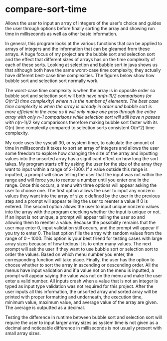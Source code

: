 # compare-sort-time
Allows the user to input an array of integers of the user's choice and guides the user through options before finally sorting the array 
and showing run time in milliseconds as well as other basic information.

In general, this program looks at the various functions that can be applied to arrays of integers and the information that can be 
gleamed from these arrays. A huge focus of my project are the bubble sort and selection sort and the effect that different sizes of arrays 
has on the time complexity of each of these sorts. Looking at selection and bubble sort in java shows us that although both have the same 
worst-case time complexity, they actually have different best-case time complexities. The figures below show how bubble sort and selection
sort normally work. 

The worst-case time complexity is when the array is in opposite order so bubble sort and selection sort will both have n*n(n-1)/2 
comparisons (or O(n^2) time complexity) where n is the number of elements. The best case time complexity is when the array is already 
in order and bubble sort is more efficient in the case as it will only make one pass through the entire array with only n-1 comparisons 
while selection sort will still have n passes with n*(n-1)/2 key comparisons therefore making bubble sort faster with its O(n) time 
complexity compared to selection sorts consistent O(n^2) time complexity.

My code uses the syscall 30, or system timer, to calculate the amount of time in milliseconds it takes to sort an array of integers and 
allows the user some freedom to explore how changing the size of the array and inputting values into the unsorted array has a significant
effect on how long the sort takes. My program starts off by asking the user for the size of the array they want to input within a range 
of 2-1000. If a value outside this range is inputted, a prompt will show telling the user that the input was not within the range and 
will force you to reenter a number until you enter one in the range. Once this occurs, a menu with three options will appear asking
the user to choose one. The first option allows the user to input any nonzero values they want into the array of size x defined by the 
user in the previous step and a prompt will appear telling the user to reenter a value if 0 is entered. The second option allows the user
to input unique nonzero values into the array with the program checking whether the input is unique or not. If an input is not unique, a 
prompt will appear telling the user so and allowing them to reenter a value. Because the possibility remains that the user may enter 0, 
input validation still occurs, and the prompt will appear if you try to enter 0. The last option fills the array with random values from 
the range of 0 – 1000. This option is your best friend for testing cases with large array sizes because of how tedious it is to enter
many values. The next prompt will ask the user if they want to use bubble sort or selection sort to order the values. Based on which 
menu number you enter, the corresponding function will take place. Finally, the user has the option to choose whether to sort the array 
in ascending or descending order. All the menus have input validation and if a value not on the menu is inputted, a prompt will appear 
saying the value was not on the menu and make the user enter a valid number. All inputs crash when a value that is not an integer is 
typed as input type validation was not required for this project. After the user inputs all this information, the unsorted array and
sorted array will be printed with proper formatting and underneath, the execution time, minimum value, maximum value, and average
value of the array are given. The average is outputted as a decimal.

Testing the difference in runtime between bubble sort and selection sort will require the user to input larger array sizes as system time 
is not given as a decimal and noticeable difference in milliseconds is not usually present with small array sizes.
